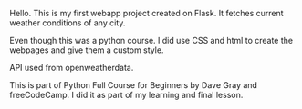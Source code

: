 Hello. This is my first webapp project created on Flask. It fetches current weather conditions of any city. 

Even though this was a python course. I did use CSS and html to create the webpages and give them a custom style. 

API used from openweatherdata. 

This is part of Python Full Course for Beginners by Dave Gray and freeCodeCamp. I did it as part of my learning and final lesson. 

